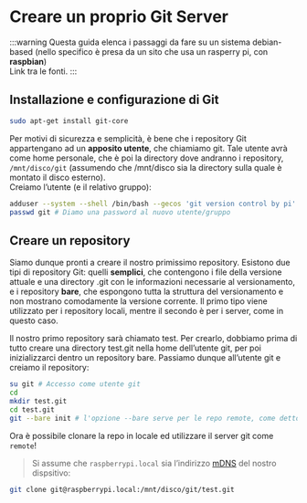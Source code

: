 # Creare un proprio Git Server
:::warning
Questa guida elenca i passaggi da fare su un sistema debian-based (nello specifico è presa da un sito che usa un rasperry pi, con **raspbian**)<br>
Link tra le fonti.
:::

## Installazione e configurazione di Git
```sh
sudo apt-get install git-core
```
Per motivi di sicurezza e semplicità, è bene che i repository Git appartengano ad un **apposito utente**, che chiamiamo git. Tale utente avrà come home personale, che è poi la directory dove andranno i repository, `/mnt/disco/git` (assumendo che /mnt/disco sia la directory sulla quale è montato il disco esterno).<br>
Creiamo l’utente (e il relativo gruppo):
```sh
adduser --system --shell /bin/bash --gecos 'git version control by pi' --group --home /mnt/disco/git git
passwd git # Diamo una password al nuovo utente/gruppo
```

## Creare un repository

Siamo dunque pronti a creare il nostro primissimo repository. Esistono due tipi di repository Git: quelli **semplici**, che contengono i file della versione attuale e una directory .git con le informazioni necessarie al versionamento, e i repository **bare**, che espongono tutta la struttura del versionamento e non mostrano comodamente la versione corrente. Il primo tipo viene utilizzato per i repository locali, mentre il secondo è per i server, come in questo caso.<br>

Il nostro primo repository sarà chiamato test. Per crearlo, dobbiamo prima di tutto creare una directory test.git nella home dell’utente git, per poi inizializzarci dentro un repository bare. Passiamo dunque all’utente git e creiamo il repository:
```sh
su git # Accesso come utente git
cd
mkdir test.git
cd test.git
git --bare init # l'opzione --bare serve per le repo remote, come detto sopra
```
Ora è possibile clonare la repo in locale ed utilizzare il server git come `remote`!
> Si assume che `raspberrypi.local` sia l’indirizzo [mDNS](https://en.wikipedia.org/wiki/Multicast_DNS) del nostro dispsitivo:
```sh
git clone git@raspberrypi.local:/mnt/disco/git/test.git
```